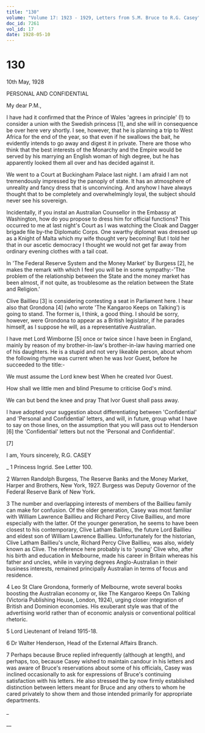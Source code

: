 ```yaml
---
title: "130"
volume: "Volume 17: 1923 - 1929, Letters from S.M. Bruce to R.G. Casey"
doc_id: 7261
vol_id: 17
date: 1928-05-10
---
```


# 130

10th May, 1928

PERSONAL AND CONFIDENTIAL

My dear P.M.,

I have had it confirmed that the Prince of Wales 'agrees in principle' (!) to consider a union with the Swedish princess [1], and she will in consequence be over here very shortly. I see, however, that he is planning a trip to West Africa for the end of the year, so that even if he swallows the bait, he evidently intends to go away and digest it in private. There are those who think that the best interests of the Monarchy and the Empire would be served by his marrying an English woman of high degree, but he has apparently looked them all over and has decided against it.

We went to a Court at Buckingham Palace last night. I am afraid I am not tremendously impressed by the panoply of state. It has an atmosphere of unreality and fancy dress that is unconvincing. And anyhow I have always thought that to be completely and overwhelmingly loyal, the subject should never see his sovereign.

Incidentally, if you instal an Australian Counsellor in the Embassy at Washington, how do you propose to dress him for official functions? This occurred to me at last night's Court as I was watching the Cloak and Dagger brigade file by-the Diplomatic Corps. One swarthy diplomat was dressed up as a Knight of Malta which my wife thought very becoming! But I told her that in our ascetic democracy I thought we would not get far away from ordinary evening clothes with a tail coat.

In 'The Federal Reserve System and the Money Market' by Burgess [2], he makes the remark with which I feel you will be in some sympathy:-'The problem of the relationship between the State and the money market has been almost, if not quite, as troublesome as the relation between the State and Religion.'

Clive Baillieu [3] is considering contesting a seat in Parliament here. I hear also that Grondona [4] (who wrote 'The Kangaroo Keeps on Talking') is going to stand. The former is, I think, a good thing. I should be sorry, however, were Grondona to appear as a British legislator, if he parades himself, as I suppose he will, as a representative Australian.

I have met Lord Wimborne [5] once or twice since I have been in England, mainly by reason of my brother-in-law's brother-in-law having married one of his daughters. He is a stupid and not very likeable person, about whom the following rhyme was current when he was Ivor Guest, before he succeeded to the title:-

We must assume the Lord knew best When he created Ivor Guest.

How shall we little men and blind Presume to criticise God's mind.

We can but bend the knee and pray That Ivor Guest shall pass away.

I have adopted your suggestion about differentiating between 'Confidential' and 'Personal and Confidential' letters, and will, in future, group what I have to say on those lines, on the assumption that you will pass out to Henderson [6] the 'Confidential' letters but not the 'Personal and Confidential'.

[7]

I am, Yours sincerely, R.G. CASEY 

_ 1 Princess Ingrid. See Letter 100.

2 Warren Randolph Burgess, The Reserve Banks and the Money Market, Harper and Brothers, New York, 1927. Burgess was Deputy Governor of the Federal Reserve Bank of New York.

3 The number and overlapping interests of members of the Baillieu family can make for confusion. Of the older generation, Casey was most familiar with William Lawrence Baillieu and Richard Percy Clive Baillieu, and more especially with the latter. Of the younger generation, he seems to have been closest to his contemporary, Clive Latham Baillieu, the future Lord Baillieu and eldest son of William Lawrence Baillieu. Unfortunately for the historian, Clive Latham Baillieu's uncle, Richard Percy Clive Baillieu, was also, widely known as Clive. The reference here probably is to 'young' Clive who, after his birth and education in Melbourne, made his career in Britain whereas his father and uncles, while in varying degrees Anglo-Australian in their business interests, remained principally Australian in terms of focus and residence.

4 Leo St Clare Grondona, formerly of Melbourne, wrote several books boosting the Australian economy or, like The Kangaroo Keeps On Talking (Victoria Publishing House, London, 1924), urging closer integration of British and Dominion economies. His exuberant style was that of the advertising world rather than of economic analysis or conventional political rhetoric.

5 Lord Lieutenant of Ireland 1915-18.

6 Dr Walter Henderson, Head of the External Affairs Branch.

7 Perhaps because Bruce replied infrequently (although at length), and perhaps, too, because Casey wished to maintain candour in his letters and was aware of Bruce's reservations about some of his officials, Casey was inclined occasionally to ask for expressions of Bruce's continuing satisfaction with his letters. He also stressed the by now firmly established distinction between letters meant for Bruce and any others to whom he cared privately to show them and those intended primarily for appropriate departments.

_

__
